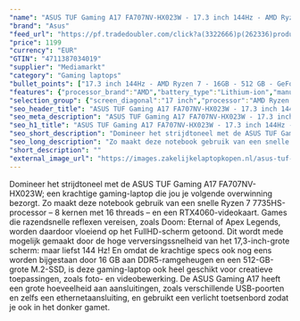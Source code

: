 ```yaml
---
"name": "ASUS TUF Gaming A17 FA707NV-HX023W - 17.3 inch 144Hz - AMD Ryzen 7 - 16 GB - 512 GB - GeForce RTX 4060"
"brand": "Asus"
"feed_url": "https://pf.tradedoubler.com/click?a(3322666)p(262336)product(50617-1758008)ttid(3)url(https%3A%2F%2Fwww.mediamarkt.nl%2Fnl%2Fproduct%2F_asus-tuf-gaming-a17-fa707nv-hx023w-173-inch-144hz-amd-ryzen-7-16gb-512-gb-geforce-rtx-4060-1758008.html%3Futm_source%3Dtradedoubler%26utm_medium%3Daff-comparison%26utm_term%3D1758008)"
"price": 1199
"currency": "EUR"
"GTIN": "4711387034019"
"supplier": "Mediamarkt"
"category": "Gaming laptops"
"bullet_points": ["17.3 inch 144Hz - AMD Ryzen 7 - 16GB - 512 GB - GeForce RTX 4060","43,9 cm / 17,3 inch","Full HD - 43,9 cm / 17,3 inch","SSD , 512 GB , M.2 via PCIe","1x RJ45 LAN port, 1x Type C USB 4 support DisplayPort, 1x USB 3.2 Gen 2 Type-C support DisplayPort / power delivery / G-SYNC, 2x USB 3.2 Gen 1 Type-A, 1x HDMI 2.1 FRL, 1x 3.5mm Combo Audio Jack","Lithium-ion","39.5 cm x 2.29 cm x 26.4 cm /"]
"features": {"processor_brand":"AMD","battery_type":"Lithium-ion","manufacturer_part_number":"90NR0E36-M00160","additional_update_information":"Voor zover op de afbeeldingen apps worden getoond, geldt dat MediaMarkt niet kan garanderen dat de apps tijdens de volledige levensduur van het product goed zullen blijven functioneren. Dit hangt af van het beleid van de fabrikant.","min_duration_supported_software_updates":"2 jaar","bluetooth":"Ja","hard_disk_1":"SSD , 512 GB , M.2 via PCIe","warranty_note":"Pick up & return","processor_model":"Ryzen™ 7","ram_configuration":"2x 8 GB","manufacturer_guarantee":"2 jaar","card_reader":"Nee","panel_type":"IPS (In-Plane Switching)","touchscreen":"Nee","number_of_processor_cores":"8","battery_capacity":"90 Wh","image_quality":"Full HD","processor_clock_rate":"3.2 GHz","product_manufacturer":"ASUS","product_introduction_date":"2023-01-01","short_description":"TUF GAMING A17 FA707NV-HX023W","integrated_mike":"Ja","screen_diagonal_inches":"17.3 inch","speakers":"Ja","convertibility":"Vast scherm","model_year":"2023","dedicated_graphics_memory":"8 GB","dimensions_weight":"39.5 cm x 2.29 cm x 26.4 cm /","shipping_costs":"0.00","screen_type":"Mat scherm","memory_size":"16 GB","processor":"AMD Ryzen 7 7735HS","processor_speed_with_turbo":"4.75 GHz","screen_diagonal_cm_inch":"43,9 cm / 17,3 inch","configuration":"17.3 inch 144Hz - AMD Ryzen 7 - 16GB - 512 GB - GeForce RTX 4060","screen_diagonal_cm":"43,9 cm","wlan_standards":"WiFi 6 (802.11AX)","bluetooth_version":"5.2","delivery_time":"1","depth":"26,4 cm","image_ratio":"16:9","scope_of_delivery":"Laptop, 240W AC Adapter","color":"Grijs","capacity_of_1_hard_disk":"512 GB","type_of_1_hard_disk":"SSD","charge_time_from_manufacturer":"Onbekend","battery_life":"Afhankelijk van gebruik","ram_type":"DDR5","height":"2,29 cm","product_height":"2,29 cm","front_camera":"Ja","weight":"2,6 kg","resolution":"1920 x 1080","integrated_webcam":"Ja","update_policy":"Onbekend","total_storage_space_in_gb":"512 GB","wlan":"Ja","product_depth":"26,4 cm","product_type":"Gaming-laptop","product_width":"39,5 cm","previous_price":"","keyboard_type":"QWERTY","manufacturer_supported_software_updates":"Ja","connections":"1x RJ45 LAN port, 1x Type C USB 4 support DisplayPort, 1x USB 3.2 Gen 2 Type-C support DisplayPort / power delivery / G-SYNC, 2x USB 3.2 Gen 1 Type-A, 1x HDMI 2.1 FRL, 1x 3.5mm Combo Audio Jack","total_storage_space":"512 GB","graphics_card":"NVIDIA GeForce RTX 4060","purpose_laptop":"Gaming"}
"selection_group": {"screen_diagonal":"17 inch","processor":"AMD Ryzen 7","changed_price_past_3_days":false,"product_family":"TUF Gaming"}
"seo_header_title": "ASUS TUF Gaming A17 FA707NV-HX023W - 17.3 inch 144Hz - AMD Ryzen 7 - 16 GB - 512 GB - GeForce RTX 4060"
"seo_meta_description": "ASUS TUF Gaming A17 FA707NV-HX023W - 17.3 inch 144Hz - AMD Ryzen 7 - 16 GB - 512 GB - GeForce RTX 4060"
"seo_h1_title": "ASUS TUF Gaming A17 FA707NV-HX023W - 17.3 inch 144Hz - AMD Ryzen 7 - 16 GB - 512 GB - GeForce RTX 4060"
"seo_short_description": "Domineer het strijdtoneel met de ASUS TUF Gaming A17 FA707NV-HX023W; een krachtige gaming-laptop die jou je volgende overwinning bezorgt."
"seo_long_description": "Zo maakt deze notebook gebruik van een snelle Ryzen 7 7735HS-processor – 8 kernen met 16 threads – en een RTX4060-videokaart. Games die razendsnelle reflexen vereisen, zoals Doom: Eternal of Apex Legends, worden daardoor vloeiend op het FullHD-scherm getoond. Dit wordt mede mogelijk gemaakt door de hoge verversingssnelheid van het 17,3-inch-grote scherm: maar liefst 144 Hz! En omdat de krachtige specs ook nog eens worden bijgestaan door 16 GB aan DDR5-ramgeheugen en een 512-GB-grote M. 2-SSD, is deze gaming-laptop ook heel geschikt voor creatieve toepassingen, zoals foto- en videobewerking. De ASUS Gaming A17 heeft een grote hoeveelheid aan aansluitingen, zoals verschillende USB-poorten en zelfs een ethernetaansluiting, en gebruikt een verlicht toetsenbord zodat je ook in het donker gamet."
"short_description": ""
"external_image_url": "https://images.zakelijkelaptopkopen.nl/asus-tuf-gaming-a17-fa707nv-hx023w-173-inch-144hz-amd-ryzen-7-16gb-512-gb-geforce-rtx-4060-1758008.webp"
---
```


Domineer het strijdtoneel met de ASUS TUF Gaming A17 FA707NV-HX023W; een krachtige gaming-laptop die jou je volgende overwinning bezorgt. Zo maakt deze notebook gebruik van een snelle Ryzen 7 7735HS-processor – 8 kernen met 16 threads – en een RTX4060-videokaart. Games die razendsnelle reflexen vereisen, zoals Doom: Eternal of Apex Legends, worden daardoor vloeiend op het FullHD-scherm getoond. Dit wordt mede mogelijk gemaakt door de hoge verversingssnelheid van het 17,3-inch-grote scherm: maar liefst 144 Hz! En omdat de krachtige specs ook nog eens worden bijgestaan door 16 GB aan DDR5-ramgeheugen en een 512-GB-grote M.2-SSD, is deze gaming-laptop ook heel geschikt voor creatieve toepassingen, zoals foto- en videobewerking. De ASUS Gaming A17 heeft een grote hoeveelheid aan aansluitingen, zoals verschillende USB-poorten en zelfs een ethernetaansluiting, en gebruikt een verlicht toetsenbord zodat je ook in het donker gamet.